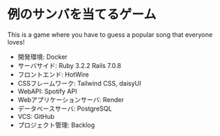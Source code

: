 # 例のサンバを当てるゲーム

This is a game where you have to guess a popular song that everyone loves!

* 開発環境: Docker
* サーバサイド: Ruby 3.2.2 Rails 7.0.8
* フロントエンド: HotWire
* CSSフレームワーク: Tailwind CSS, daisyUI
* WebAPI: Spotify API
* Webアプリケーションサーバ: Render
* データベースサーバ: PostgreSQL
* VCS: GitHub
* プロジェクト管理: Backlog